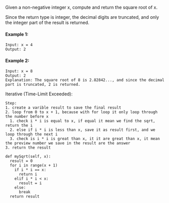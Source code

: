 Given a non-negative integer x, compute and return the square root of x.

Since the return type is integer, the decimal digits are truncated, and only the integer part of the result is returned.

#### Example 1:
```
Input: x = 4
Output: 2
```

#### Example 2:
```
Input: x = 8
Output: 2
Explanation: The square root of 8 is 2.82842..., and since the decimal part is truncated, 2 is returned.
```

Iterative (Time-Limit Exceeded):
```python:
Step:
1. create a varible result to save the final result
2. loop from 0 to x + 1, because with for loop it only loop through the number before x
  1. check i * i is equal to x, if equal it mean we find the sqrt, return the i
  2. else if i * i is less than x, save it as result first, and we loop through the next i
  3. check is i * i is great than x, it it are great than x, it mean the preview number we save in the result are the answer
3. return the result

def mySqrt(self, x):
  result = 0
  for i in range(x + 1)
    if i * i == x:
      return i
    elif i * i < x:
      result = i
    else:
      break
  return result

```
